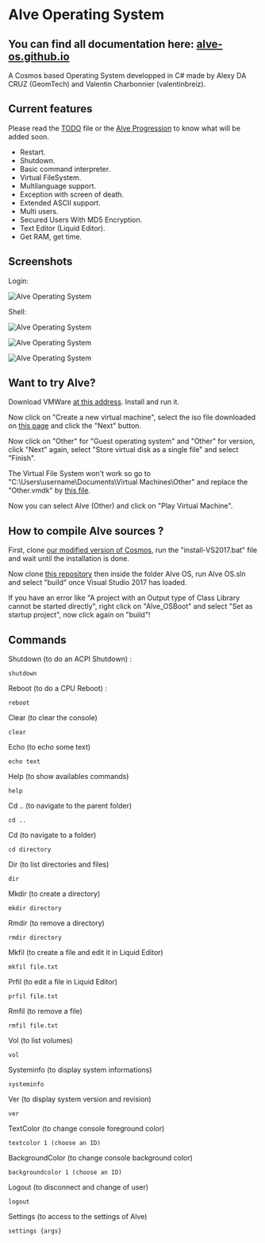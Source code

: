 # Alve Operating System
## You can find all documentation here: [alve-os.github.io](https://alve-os.github.io)
A Cosmos based Operating System developped in C# made by Alexy DA CRUZ (GeomTech) and Valentin Charbonnier (valentinbreiz).

## Current features
Please read the [TODO](https://github.com/Alve-OS/Alve-Operating-System/blob/master/TODO.md) file or the [Alve Progression](https://github.com/orgs/Alve-OS/projects/1) to know what will be added soon.

* Restart.
* Shutdown.
* Basic command interpreter.
* Virtual FileSystem.
* Multilanguage support.
* Exception with screen of death.
* Extended ASCII support.
* Multi users.
* Secured Users With MD5 Encryption.
* Text Editor (Liquid Editor).
* Get RAM, get time.

## Screenshots

Login:

![Alve Operating System](https://image.noelshack.com/fichiers/2017/32/4/1502379821-alve4.png)

Shell:

![Alve Operating System](https://image.noelshack.com/fichiers/2017/32/4/1502379822-alve5.png)

![Alve Operating System](https://image.noelshack.com/fichiers/2017/32/5/1502404673-alve6.png)

![Alve Operating System](https://image.noelshack.com/fichiers/2017/31/4/1501777813-alve5.png)

## Want to try Alve?
Download VMWare [at this address](https://my.vmware.com/en/web/vmware/free#desktop_end_user_computing/vmware_workstation_player/12_0). Install and run it.

Now click on "Create a new virtual machine", select the iso file downloaded on [this page](https://github.com/Alve-OS/Alve-Operating-System/releases) and click the "Next" button.

Now click on "Other" for "Guest operating system" and "Other" for version, click "Next" again, select "Store virtual disk as a single file" and select "Finish". 

The Virtual File System won't work so go to "C:\Users\username\Documents\Virtual Machines\Other" and replace the "Other.vmdk" by [this file](https://github.com/CosmosOS/Cosmos/raw/master/Cosmos/Build/VMWare/Workstation/Filesystem.vmdk).

Now you can select Alve (Other) and click on "Play Virtual Machine".

## How to compile Alve sources ?
First, clone [our modified version of Cosmos](https://github.com/Alve-OS/Cosmos), run the "install-VS2017.bat" file and wait until the installation is done. 

Now clone [this repository](https://github.com/Alve-OS/Alve-Operating-System) then inside the folder Alve OS, run Alve OS.sln and select "build" once Visual Studio 2017 has loaded.

If you have an error like "A project with an Output type of Class Library cannot be started directly", right click on "Alve_OSBoot" and select "Set as startup project", now click again on "build"!

## Commands

Shutdown (to do an ACPI Shutdown) :
```
shutdown
```

Reboot (to do a CPU Reboot) :
```
reboot
```

Clear (to clear the console)
```
clear
```

Echo (to echo some text)
```
echo text
```

Help (to show availables commands)
```
help
```

Cd .. (to navigate to the parent folder)
```
cd ..
```

Cd (to navigate to a folder)
```
cd directory
```

Dir (to list directories and files)
```
dir
```

Mkdir (to create a directory)
```
mkdir directory
```

Rmdir (to remove a directory)
```
rmdir directory
```

Mkfil (to create a file and edit it in Liquid Editor)
```
mkfil file.txt
```

Prfil (to edit a file in Liquid Editor)
```
prfil file.txt
```

Rmfil (to remove a file)
```
rmfil file.txt
```

Vol (to list volumes)
```
vol
```

Systeminfo (to display system informations)
```
systeminfo
```

Ver (to display system version and revision)
```
ver
```

TextColor (to change console foreground color)
```
textcolor 1 (choose an ID)
```

BackgroundColor (to change console background color)
```
backgroundcolor 1 (choose an ID)
```

Logout (to disconnect and change of user)
```
logout
```

Settings (to access to the settings of Alve)
```
settings {args}
```


